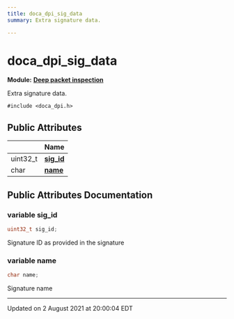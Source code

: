 ```yaml
---
title: doca_dpi_sig_data
summary: Extra signature data. 

---
```


# doca_dpi_sig_data

**Module:** **[Deep packet inspection](localhost:1313/networking-ethernet-software/doca/modules/group___d_p_i/)**



Extra signature data. 


`#include <doca_dpi.h>`

## Public Attributes

|                | Name           |
| -------------- | -------------- |
| uint32_t | **[sig_id](localhost:1313/networking-ethernet-software/doca/classes/structdoca__dpi__sig__data/#variable-sig_id)**  |
| char | **[name](localhost:1313/networking-ethernet-software/doca/classes/structdoca__dpi__sig__data/#variable-name)**  |

## Public Attributes Documentation

### variable sig_id

```cpp
uint32_t sig_id;
```


Signature ID as provided in the signature 


### variable name

```cpp
char name;
```


Signature name 


-------------------------------

Updated on  2 August 2021 at 20:00:04 EDT